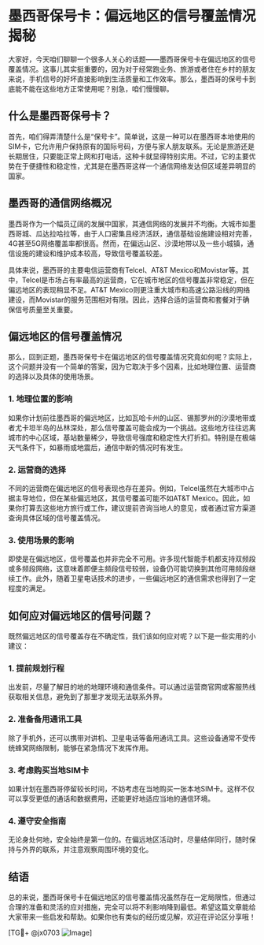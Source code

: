 # 墨西哥保号卡：偏远地区的信号覆盖情况揭秘

大家好，今天咱们聊聊一个很多人关心的话题——墨西哥保号卡在偏远地区的信号覆盖情况。这事儿其实挺重要的，因为对于经常跑业务、旅游或者住在乡村的朋友来说，手机信号的好坏直接影响到生活质量和工作效率。那么，墨西哥的保号卡到底能不能在这些地方正常使用呢？别急，咱们慢慢聊。

## 什么是墨西哥保号卡？

首先，咱们得弄清楚什么是“保号卡”。简单说，这是一种可以在墨西哥本地使用的SIM卡，它允许用户保持原有的国际号码，方便与家人朋友联系。无论是旅游还是长期居住，只要能正常上网和打电话，这种卡就显得特别实用。不过，它的主要优势在于便捷性和稳定性，尤其是在墨西哥这样一个通信网络发达但区域差异明显的国家。

## 墨西哥的通信网络概况

墨西哥作为一个幅员辽阔的发展中国家，其通信网络的发展并不均衡。大城市如墨西哥城、瓜达拉哈拉等，由于人口密集且经济活跃，通信基础设施建设相对完善，4G甚至5G网络覆盖率都很高。然而，在偏远山区、沙漠地带以及一些小城镇，通信设施的建设和维护成本较高，导致信号覆盖较差。

具体来说，墨西哥的主要电信运营商有Telcel、AT&T Mexico和Movistar等。其中，Telcel是市场占有率最高的运营商，它在城市地区的信号覆盖非常稳定，但在偏远地区的表现稍显不足。AT&T Mexico则更注重大城市和高速公路沿线的网络建设，而Movistar的服务范围相对有限。因此，选择合适的运营商和套餐对于确保信号质量至关重要。

## 偏远地区的信号覆盖情况

那么，回到正题，墨西哥保号卡在偏远地区的信号覆盖情况究竟如何呢？实际上，这个问题并没有一个简单的答案，因为它取决于多个因素，比如地理位置、运营商的选择以及具体的使用场景。

### 1. 地理位置的影响

如果你计划前往墨西哥的偏远地区，比如瓦哈卡州的山区、锡那罗州的沙漠地带或者尤卡坦半岛的丛林深处，那么信号覆盖可能会成为一个挑战。这些地方往往远离城市的中心区域，基站数量稀少，导致信号强度和稳定性大打折扣。特别是在极端天气条件下，如暴雨或地震后，通信中断的情况时有发生。

### 2. 运营商的选择

不同的运营商在偏远地区的信号表现也存在差异。例如，Telcel虽然在大城市中占据主导地位，但在某些偏远地区，其信号覆盖可能不如AT&T Mexico。因此，如果你打算去这些地方旅行或工作，建议提前咨询当地人的意见，或者通过官方渠道查询具体区域的信号覆盖情况。

### 3. 使用场景的影响

即使是在偏远地区，信号覆盖也并非完全不可用。许多现代智能手机都支持双频段或多频段网络，这意味着即便主频段信号较弱，设备仍可能切换到其他可用频段继续工作。此外，随着卫星电话技术的进步，一些偏远地区的通信需求也得到了一定程度的满足。

## 如何应对偏远地区的信号问题？

既然偏远地区的信号覆盖存在不确定性，我们该如何应对呢？以下是一些实用的小建议：

### 1. 提前规划行程

出发前，尽量了解目的地的地理环境和通信条件。可以通过运营商官网或客服热线获取相关信息，避免到了那里才发现无法联系外界。

### 2. 准备备用通讯工具

除了手机外，还可以携带对讲机、卫星电话等备用通讯工具。这些设备通常不受传统蜂窝网络限制，能够在紧急情况下发挥作用。

### 3. 考虑购买当地SIM卡

如果计划在墨西哥停留较长时间，不妨考虑在当地购买一张本地SIM卡。这样不仅可以享受更低的通话和数据费用，还能更好地适应当地的通信环境。

### 4. 遵守安全指南

无论身处何地，安全始终是第一位的。在偏远地区活动时，尽量结伴同行，随时保持与外界的联系，并注意观察周围环境的变化。

## 结语

总的来说，墨西哥保号卡在偏远地区的信号覆盖情况虽然存在一定局限性，但通过合理的准备和灵活的应对措施，完全可以将不利影响降到最低。希望这篇文章能给大家带来一些启发和帮助。如果你也有类似的经历或见解，欢迎在评论区分享哦！

[TG💪+ @jx0703 ![Image](https://github.com/user-attachments/assets/dbca1d08-cadb-493c-b0ec-ad6f7a83f270)]